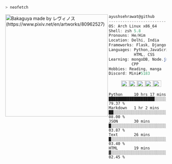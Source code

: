 ```zsh
> neofetch
```

<img align="left" src="https://i.redd.it/h7dae4o0uk461.jpg" alt="Bakaguya made by レヴィノス (https://www.pixiv.net/en/artworks/80962527)" width="320" /> 

```csharp
ayushsehrawat@github
-------------------------
OS: Arch Linux x86_64
Shell: zsh 5.8
Pronouns: He/Him
Location: Delhi, India
Frameworks: Flask, Django, FastAPI, Quart
Languages: Python,JavaScript,
           HTML, CSS
Learning: mongoDB, Node.js PostgreSQL,
          CPP
Hobbies: Reading, manga
Discord: Mini#5183
```
<p align="left">
  &nbsp; &nbsp; &nbsp; &nbsp; &nbsp;
  <img alt="#474342" src="https://via.placeholder.com/15/474342/000000?text=+" width="25" height="20" /><img alt="#fbedf6" src="https://via.placeholder.com/15/fbedf6/000000?text=+" width="25" height="20" /><img alt="#c9594d" src="https://via.placeholder.com/15/c9594d/000000?text=+" width="25" height="20" /><img alt="#f8b9b2" src="https://via.placeholder.com/15/f8b9b2/000000?text=+" width="25" height="20" /><img alt="#ae9c9d" src="https://via.placeholder.com/15/ae9c9d/000000?text=+" width="25" height="20" />
</p>

<!--START_SECTION:waka-->
```text
Python     10 hrs 17 mins  ████████████████████░░░░░   79.37 % 
Markdown   1 hr 2 mins     ██░░░░░░░░░░░░░░░░░░░░░░░   08.00 % 
JSON       30 mins         █░░░░░░░░░░░░░░░░░░░░░░░░   03.87 % 
Text       26 mins         █░░░░░░░░░░░░░░░░░░░░░░░░   03.40 % 
HTML       19 mins         ▓░░░░░░░░░░░░░░░░░░░░░░░░   02.45 % 
```
<!--END_SECTION:waka-->

